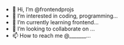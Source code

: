 - 👋 Hi, I’m @frontendprojs
- 👀 I’m interested in coding, programming...
- 🌱 I’m currently learning frontend...
- 💞️ I’m looking to collaborate on ...
- 📫 How to reach me @_______...

<!---
frontendprojs/frontendprojs is a ✨ special ✨ repository because its `README.md` (this file) appears on your GitHub profile.
You can click the Preview link to take a look at your changes.
--->
